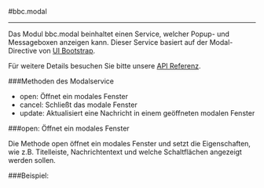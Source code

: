
#bbc.modal

- - -

Das Modul bbc.modal beinhaltet einen Service, welcher Popup- und Messageboxen anzeigen kann. Dieser Service basiert auf der Modal-Directive von [UI Bootstrap](http://angular-ui.github.io/bootstrap).

Für weitere Details besuchen Sie bitte unsere <a href="/doc#/api/bbc.modal.$bbcModal" target="_self">API Referenz</a>.

###Methoden des Modalservice

 * open: Öffnet ein modales Fenster
 * cancel: Schließt das modale Fenster
 * update: Aktualisiert eine Nachricht in einem geöffneten modalen Fenster

###open: Öffnet ein modales Fenster

Die Methode open öffnet ein modales Fenster und setzt die Eigenschaften, wie z.B. Titelleiste, Nachrichtentext und welche Schaltflächen angezeigt werden sollen.

###Beispiel: